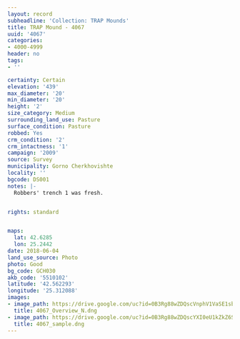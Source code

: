 ```yaml
---
layout: record
subheadline: 'Collection: TRAP Mounds'
title: TRAP Mound - 4067
uuid: '4067'
categories:
- 4000-4999
header: no
tags:
- ''

certainty: Certain
elevation: '439'
max_diameter: '20'
min_diameter: '20'
height: '2'
size_category: Medium
surrounding_land_use: Pasture
surface_condition: Pasture
robbed: Yes
crm_condition: '2'
crm_intactness: '1'
campaign: '2009'
source: Survey
municipality: Gorno Cherkhovishte
locality: ''
bgcode: DS001
notes: |-
  Robbers' trench 1 was fresh.


rights: standard


maps:
  lat: 42.6285
  lon: 25.2442
date: 2018-06-04
land_use_source: Photo
photo: Good
bg_code: GCH030
akb_code: '5510102'
latitude: '42.562293'
longitude: '25.312088'
images:
- image_path: https://drive.google.com/uc?id=0B3Rg88wZDQscVnphV1VaSE1sbmM
  title: 4067_Overview_N.dng
- image_path: https://drive.google.com/uc?id=0B3Rg88wZDQscYXI0eU1kZkZ6S2M
  title: 4067_sample.dng
---
```

